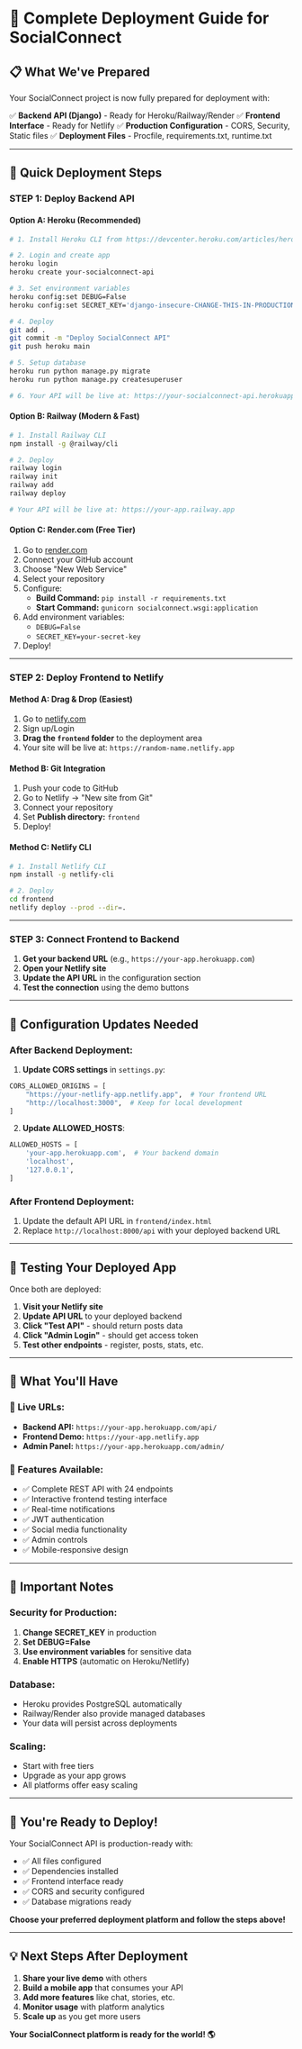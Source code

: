 # 🚀 Complete Deployment Guide for SocialConnect

## 📋 What We've Prepared

Your SocialConnect project is now fully prepared for deployment with:

✅ **Backend API (Django)** - Ready for Heroku/Railway/Render
✅ **Frontend Interface** - Ready for Netlify
✅ **Production Configuration** - CORS, Security, Static files
✅ **Deployment Files** - Procfile, requirements.txt, runtime.txt

---

## 🎯 Quick Deployment Steps

### **STEP 1: Deploy Backend API**

#### Option A: Heroku (Recommended)
```bash
# 1. Install Heroku CLI from https://devcenter.heroku.com/articles/heroku-cli

# 2. Login and create app
heroku login
heroku create your-socialconnect-api

# 3. Set environment variables
heroku config:set DEBUG=False
heroku config:set SECRET_KEY='django-insecure-CHANGE-THIS-IN-PRODUCTION'

# 4. Deploy
git add .
git commit -m "Deploy SocialConnect API"
git push heroku main

# 5. Setup database
heroku run python manage.py migrate
heroku run python manage.py createsuperuser

# 6. Your API will be live at: https://your-socialconnect-api.herokuapp.com
```

#### Option B: Railway (Modern & Fast)
```bash
# 1. Install Railway CLI
npm install -g @railway/cli

# 2. Deploy
railway login
railway init
railway add
railway deploy

# Your API will be live at: https://your-app.railway.app
```

#### Option C: Render.com (Free Tier)
1. Go to [render.com](https://render.com)
2. Connect your GitHub account
3. Choose "New Web Service"
4. Select your repository
5. Configure:
   - **Build Command:** `pip install -r requirements.txt`
   - **Start Command:** `gunicorn socialconnect.wsgi:application`
6. Add environment variables:
   - `DEBUG=False`
   - `SECRET_KEY=your-secret-key`
7. Deploy!

---

### **STEP 2: Deploy Frontend to Netlify**

#### Method A: Drag & Drop (Easiest)
1. Go to [netlify.com](https://netlify.com)
2. Sign up/Login
3. **Drag the `frontend` folder** to the deployment area
4. Your site will be live at: `https://random-name.netlify.app`

#### Method B: Git Integration
1. Push your code to GitHub
2. Go to Netlify → "New site from Git"
3. Connect your repository
4. Set **Publish directory:** `frontend`
5. Deploy!

#### Method C: Netlify CLI
```bash
# 1. Install Netlify CLI
npm install -g netlify-cli

# 2. Deploy
cd frontend
netlify deploy --prod --dir=.
```

---

### **STEP 3: Connect Frontend to Backend**

1. **Get your backend URL** (e.g., `https://your-app.herokuapp.com`)
2. **Open your Netlify site**
3. **Update the API URL** in the configuration section
4. **Test the connection** using the demo buttons

---

## 🔧 Configuration Updates Needed

### After Backend Deployment:
1. **Update CORS settings** in `settings.py`:
```python
CORS_ALLOWED_ORIGINS = [
    "https://your-netlify-app.netlify.app",  # Your frontend URL
    "http://localhost:3000",  # Keep for local development
]
```

2. **Update ALLOWED_HOSTS**:
```python
ALLOWED_HOSTS = [
    'your-app.herokuapp.com',  # Your backend domain
    'localhost',
    '127.0.0.1',
]
```

### After Frontend Deployment:
1. Update the default API URL in `frontend/index.html`
2. Replace `http://localhost:8000/api` with your deployed backend URL

---

## 🧪 Testing Your Deployed App

Once both are deployed:

1. **Visit your Netlify site**
2. **Update API URL** to your deployed backend
3. **Click "Test API"** - should return posts data
4. **Click "Admin Login"** - should get access token
5. **Test other endpoints** - register, posts, stats, etc.

---

## 📱 What You'll Have

### **🔗 Live URLs:**
- **Backend API:** `https://your-app.herokuapp.com/api/`
- **Frontend Demo:** `https://your-app.netlify.app`
- **Admin Panel:** `https://your-app.herokuapp.com/admin/`

### **🎯 Features Available:**
- ✅ Complete REST API with 24 endpoints
- ✅ Interactive frontend testing interface
- ✅ Real-time notifications
- ✅ JWT authentication
- ✅ Social media functionality
- ✅ Admin controls
- ✅ Mobile-responsive design

---

## 🚨 Important Notes

### **Security for Production:**
1. **Change SECRET_KEY** in production
2. **Set DEBUG=False**
3. **Use environment variables** for sensitive data
4. **Enable HTTPS** (automatic on Heroku/Netlify)

### **Database:**
- Heroku provides PostgreSQL automatically
- Railway/Render also provide managed databases
- Your data will persist across deployments

### **Scaling:**
- Start with free tiers
- Upgrade as your app grows
- All platforms offer easy scaling

---

## 🎉 You're Ready to Deploy!

Your SocialConnect API is production-ready with:
- ✅ All files configured
- ✅ Dependencies installed
- ✅ Frontend interface ready
- ✅ CORS and security configured
- ✅ Database migrations ready

**Choose your preferred deployment platform and follow the steps above!**

---

## 💡 Next Steps After Deployment

1. **Share your live demo** with others
2. **Build a mobile app** that consumes your API
3. **Add more features** like chat, stories, etc.
4. **Monitor usage** with platform analytics
5. **Scale up** as you get more users

**Your SocialConnect platform is ready for the world! 🌎**
